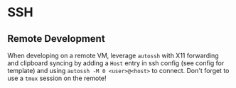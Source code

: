 # SSH

## Remote Development

When developing on a remote VM, leverage `autossh` with X11 forwarding and
clipboard syncing by adding a `Host` entry in ssh config (see config for
template) and using `autossh -M 0 <user>@<host>` to connect. Don't forget to use
a `tmux` session on the remote!

